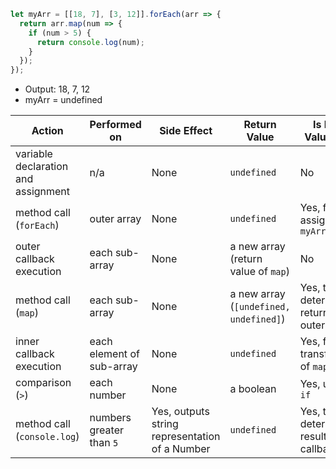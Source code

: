 ```js
let myArr = [[18, 7], [3, 12]].forEach(arr => {
  return arr.map(num => {
    if (num > 5) {
      return console.log(num);
    }
  });
});
```

* Output: 18, 7, 12
* myArr = undefined

| Action | Performed on | Side Effect | Return Value | Is Return Value Used? |
|--|--|--|--|--|
|variable declaration and assignment|n/a|None|`undefined`|No|
|method call (`forEach`)| outer array |None|`undefined`|Yes, for assignment to `myArr`|
|outer callback execution|each sub-array|None|a new array (return value of `map`)|No|
|method call (`map`)|each sub-array|None|a new array (`[undefined, undefined]`)|Yes, to determine the return value of outer callback|
|inner callback execution|each element of sub-array|None|`undefined`|Yes, for transformation of `map`|
|comparison (`>`)|each number|None|a boolean|Yes, used by `if`|
|method call (`console.log`)|numbers greater than `5`|Yes, outputs string representation of a Number|`undefined`|Yes, to determine the result of inner callback|
